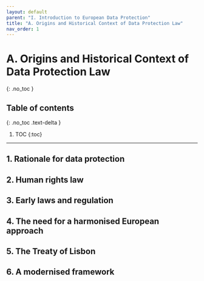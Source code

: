 ```yaml
---
layout: default
parent: "I. Introduction to European Data Protection"
title: "A. Origins and Historical Context of Data Protection Law"
nav_order: 1
---
```


# A. Origins and Historical Context of Data Protection Law
{: .no_toc }

## Table of contents
{: .no_toc .text-delta }

1. TOC
{:toc}
---

## 1. Rationale for data protection
## 2. Human rights law
## 3. Early laws and regulation
## 4. The need for a harmonised European approach
## 5. The Treaty of Lisbon
## 6. A modernised framework


